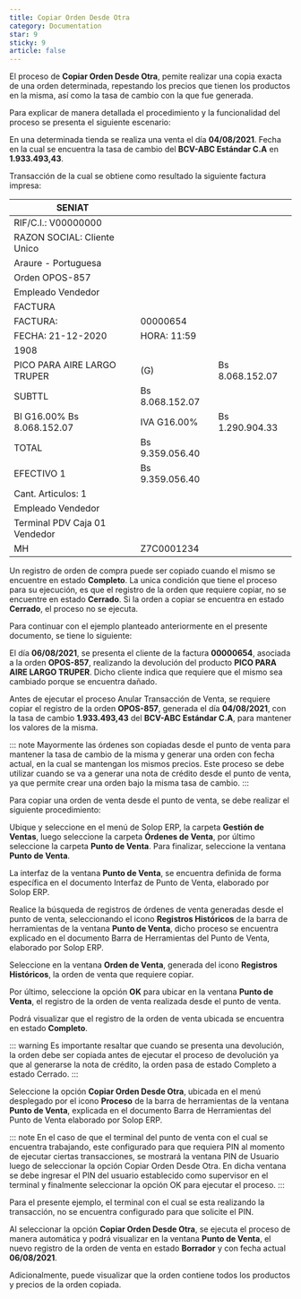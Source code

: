 ```yaml
---
title: Copiar Orden Desde Otra
category: Documentation
star: 9
sticky: 9
article: false
---
```


El proceso de **Copiar Orden Desde Otra**, pemite realizar una copia exacta de una orden determinada, repestando los precios que tienen los productos en la misma, así como la tasa de cambio con la que fue generada.

Para explicar de manera detallada el procedimiento y la funcionalidad del proceso se presenta el siguiente escenario:

En una determinada tienda se realiza una venta el día **04/08/2021**. Fecha en la cual se encuentra la tasa de cambio del **BCV-ABC Estándar C.A** en **1.933.493,43**.

Transacción de la cual se obtiene como resultado la siguiente factura impresa:

| SENIAT                        |                 |                 |
| ----------------------------- | --------------- | --------------- |
| RIF/C.I.: V00000000           |
| RAZON SOCIAL: Cliente Unico   |
| Araure - Portuguesa           |
| Orden OPOS-857                |
| Empleado Vendedor             |
| FACTURA                       |
| FACTURA:                      | 00000654        |
| FECHA: 21-12-2020             | HORA: 11:59     |
| 1908                          |
| PICO PARA AIRE LARGO TRUPER   | (G)             | Bs 8.068.152.07 |
| SUBTTL                        | Bs 8.068.152.07 |
| BI G16.00% Bs 8.068.152.07    | IVA G16.00%     | Bs 1.290.904.33 |
| TOTAL                         | Bs 9.359.056.40 |
| EFECTIVO 1                    | Bs 9.359.056.40 |
| Cant. Articulos: 1            |
| Empleado Vendedor             |
| Terminal PDV Caja 01 Vendedor |
| MH                            | Z7C0001234      |

Un registro de orden de compra puede ser copiado cuando el mismo se encuentre en estado **Completo**. La unica condición que tiene el proceso para su ejecución, es que el registro de la orden que requiere copiar, no se encuentre en estado **Cerrado**. Si la orden a copiar se encuentra en estado **Cerrado**, el proceso no se ejecuta.

Para continuar con el ejemplo planteado anteriormente en el presente documento, se tiene lo siguiente:

El día **06/08/2021**, se presenta el cliente de la factura **00000654**, asociada a la orden **OPOS-857**, realizando la devolución del producto **PICO PARA AIRE LARGO TRUPER**. Dicho cliente indica que requiere que el mismo sea cambiado porque se encuentra dañado.

Antes de ejecutar el proceso Anular Transacción de Venta, se requiere copiar el registro de la orden **OPOS-857**, generada el día **04/08/2021**, con la tasa de cambio **1.933.493,43** del **BCV-ABC Estándar C.A**, para mantener los valores de la misma.

::: note
Mayormente las órdenes son copiadas desde el punto de venta para mantener la tasa de cambio de la misma y generar una orden con fecha actual, en la cual se mantengan los mismos precios. Este proceso se debe utilizar cuando se va a generar una nota de crédito desde el punto de venta, ya que permite crear una orden bajo la misma tasa de cambio.
:::

Para copiar una orden de venta desde el punto de venta, se debe realizar el siguiente procedimiento:

Ubique y seleccione en el menú de Solop ERP, la carpeta **Gestión de Ventas**, luego seleccione la carpeta **Órdenes de Venta**, por último seleccione la carpeta **Punto de Venta**. Para finalizar, seleccione la ventana **Punto de Venta**.

La interfaz de la ventana **Punto de Venta**, se encuentra definida de forma específica en el documento Interfaz de Punto de Venta, elaborado por Solop ERP.

Realice la búsqueda de registros de órdenes de venta generadas desde el punto de venta, seleccionando el icono **Registros Históricos** de la barra de herramientas de la ventana **Punto de Venta**, dicho proceso se encuentra explicado en el documento Barra de Herramientas del Punto de Venta, elaborado por Solop ERP.

Seleccione en la ventana **Orden de Venta**, generada del icono **Registros Históricos**, la orden de venta que requiere copiar.

Por último, seleccione la opción **OK** para ubicar en la ventana **Punto de Venta**, el registro de la orden de venta realizada desde el punto de venta.

Podrá visualizar que el registro de la orden de venta ubicada se encuentra en estado **Completo**.

::: warning
Es importante resaltar que cuando se presenta una devolución, la orden debe ser copiada antes de ejecutar el proceso de devolución ya que al generarse la nota de crédito, la orden pasa de estado Completo a estado Cerrado.
:::

Seleccione la opción **Copiar Orden Desde Otra**, ubicada en el menú desplegado por el icono **Proceso** de la barra de herramientas de la ventana **Punto de Venta**, explicada en el documento Barra de Herramientas del Punto de Venta elaborado por Solop ERP.

::: note
En el caso de que el terminal del punto de venta con el cual se encuentra trabajando, este configurado para que requiera PIN al momento de ejecutar ciertas transacciones, se mostrará la ventana PIN de Usuario luego de seleccionar la opción Copiar Orden Desde Otra. En dicha ventana se debe ingresar el PIN del usuario establecido como supervisor en el terminal y finalmente seleccionar la opción OK para ejecutar el proceso.
:::

Para el presente ejemplo, el terminal con el cual se esta realizando la transacción, no se encuentra configurado para que solicite el PIN.

Al seleccionar la opción **Copiar Orden Desde Otra**, se ejecuta el proceso de manera automática y podrá visualizar en la ventana **Punto de Venta**, el nuevo registro de la orden de venta en estado **Borrador** y con fecha actual **06/08/2021**.

Adicionalmente, puede visualizar que la orden contiene todos los productos y precios de la orden copiada.